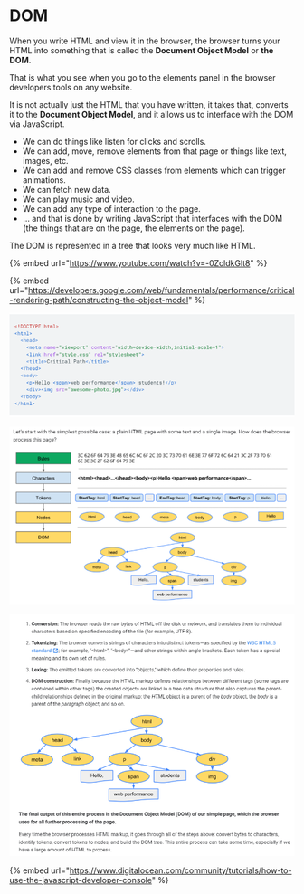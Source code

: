 # DOM

When you write HTML and view it in the browser, the browser turns your HTML into something that is called the **Document Object Model** or **the DOM**.

That is what you see when you go to the elements panel in the browser developers tools on any website.

It is not actually just the HTML that you have written, it takes that, converts it to the **Document Object Model**, and it allows us to interface with the DOM via JavaScript.

* We can do things like listen for clicks and scrolls.
* We can add, move, remove elements from that page or things like text, images, etc.
* We can add and remove CSS classes from elements which can trigger animations.
* We can fetch new data.
* We can play music and video.
* We can add any type of interaction to the page.
* ... and that is done by writing JavaScript that interfaces with the DOM \(the things that are on the page, the elements on the page\).

The DOM is represented in a tree that looks very much like HTML.

{% embed url="https://www.youtube.com/watch?v=-0ZcldkGlt8" %}

{% embed url="https://developers.google.com/web/fundamentals/performance/critical-rendering-path/constructing-the-object-model" %}

![](../.gitbook/assets/image%20%28146%29.png)

![](../.gitbook/assets/image%20%28151%29.png)

![](../.gitbook/assets/image%20%28153%29.png)

{% embed url="https://www.digitalocean.com/community/tutorials/how-to-use-the-javascript-developer-console" %}



